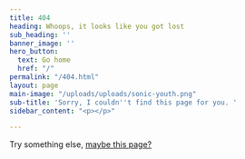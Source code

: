```yaml
---
title: 404
heading: Whoops, it looks like you got lost
sub_heading: ''
banner_image: ''
hero_button:
  text: Go home
  href: "/"
permalink: "/404.html"
layout: page
main-image: "/uploads/uploads/sonic-youth.png"
sub-title: 'Sorry, I couldn''t find this page for you. '
sidebar_content: "<p></p>"

---
```

Try something else, [maybe this page?](/)
